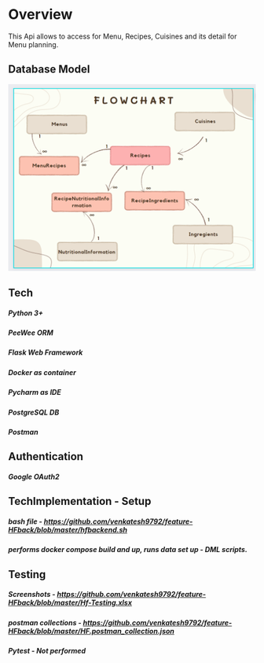 # Overview
This Api allows to access for Menu, Recipes, Cuisines and its detail for Menu planning.



## Database Model
![img.png](img.png)



## Tech
##### Python 3+
##### PeeWee ORM
##### Flask Web Framework
##### Docker as container
##### Pycharm as IDE
##### PostgreSQL DB
##### Postman


## Authentication
##### Google OAuth2



## TechImplementation - Setup
##### bash file - https://github.com/venkatesh9792/feature-HFback/blob/master/hfbackend.sh
##### performs docker compose build and up, runs data set up - DML scripts.




## Testing 
##### Screenshots - https://github.com/venkatesh9792/feature-HFback/blob/master/Hf-Testing.xlsx
##### postman collections - https://github.com/venkatesh9792/feature-HFback/blob/master/HF.postman_collection.json

##### Pytest - Not performed
